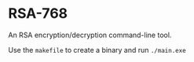 # RSA-768
An RSA encryption/decryption command-line tool.

Use the `makefile` to create a binary and run `./main.exe`

